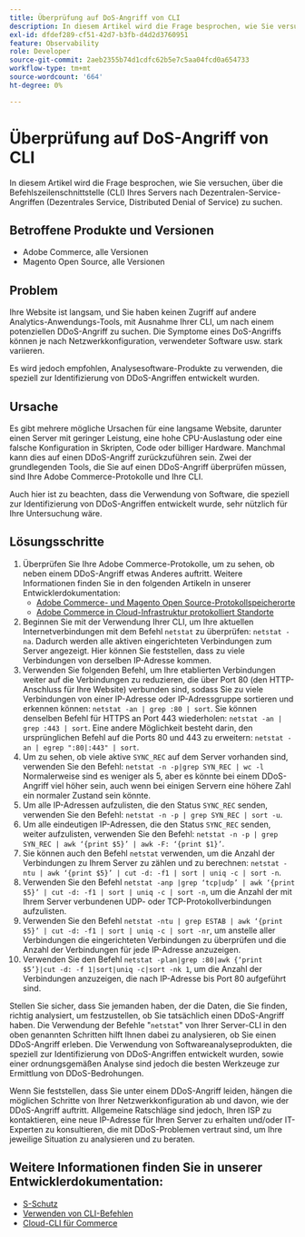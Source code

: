 ```yaml
---
title: Überprüfung auf DoS-Angriff von CLI
description: In diesem Artikel wird die Frage besprochen, wie Sie versuchen, über die Befehlszeilenschnittstelle (CLI) Ihres Servers nach Dezentralen-Service-Angriffen (Dezentrales Service, Distributed Denial of Service) zu suchen.
exl-id: dfdef289-cf51-42d7-b3fb-d4d2d3760951
feature: Observability
role: Developer
source-git-commit: 2aeb2355b74d1cdfc62b5e7c5aa04fcd0a654733
workflow-type: tm+mt
source-wordcount: '664'
ht-degree: 0%

---
```


# Überprüfung auf DoS-Angriff von CLI

In diesem Artikel wird die Frage besprochen, wie Sie versuchen, über die Befehlszeilenschnittstelle (CLI) Ihres Servers nach Dezentralen-Service-Angriffen (Dezentrales Service, Distributed Denial of Service) zu suchen.

## Betroffene Produkte und Versionen

* Adobe Commerce, alle Versionen
* Magento Open Source, alle Versionen

## Problem

Ihre Website ist langsam, und Sie haben keinen Zugriff auf andere Analytics-Anwendungs-Tools, mit Ausnahme Ihrer CLI, um nach einem potenziellen DDoS-Angriff zu suchen. Die Symptome eines DoS-Angriffs können je nach Netzwerkkonfiguration, verwendeter Software usw. stark variieren.

Es wird jedoch empfohlen, Analysesoftware-Produkte zu verwenden, die speziell zur Identifizierung von DDoS-Angriffen entwickelt wurden.

## Ursache

Es gibt mehrere mögliche Ursachen für eine langsame Website, darunter einen Server mit geringer Leistung, eine hohe CPU-Auslastung oder eine falsche Konfiguration in Skripten, Code oder billiger Hardware. Manchmal kann dies auf einen DDoS-Angriff zurückzuführen sein. Zwei der grundlegenden Tools, die Sie auf einen DDoS-Angriff überprüfen müssen, sind Ihre Adobe Commerce-Protokolle und Ihre CLI.

Auch hier ist zu beachten, dass die Verwendung von Software, die speziell zur Identifizierung von DDoS-Angriffen entwickelt wurde, sehr nützlich für Ihre Untersuchung wäre.

## Lösungsschritte

1. Überprüfen Sie Ihre Adobe Commerce-Protokolle, um zu sehen, ob neben einem DDoS-Angriff etwas Anderes auftritt. Weitere Informationen finden Sie in den folgenden Artikeln in unserer Entwicklerdokumentation:
   * [Adobe Commerce- und Magento Open Source-Protokollspeicherorte](https://experienceleague.adobe.com/en/docs/commerce-operations/configuration-guide/cli/enable-logging)
   * [Adobe Commerce in Cloud-Infrastruktur protokolliert Standorte](https://experienceleague.adobe.com/en/docs/commerce-cloud-service/user-guide/develop/test/log-locations)
1. Beginnen Sie mit der Verwendung Ihrer CLI, um Ihre aktuellen Internetverbindungen mit dem Befehl `netstat` zu überprüfen: `netstat -na`. Dadurch werden alle aktiven eingerichteten Verbindungen zum Server angezeigt. Hier können Sie feststellen, dass zu viele Verbindungen von derselben IP-Adresse kommen.
1. Verwenden Sie folgenden Befehl, um Ihre etablierten Verbindungen weiter auf die Verbindungen zu reduzieren, die über Port 80 (den HTTP-Anschluss für Ihre Website) verbunden sind, sodass Sie zu viele Verbindungen von einer IP-Adresse oder IP-Adressgruppe sortieren und erkennen können: `netstat -an | grep :80 | sort`. Sie können denselben Befehl für HTTPS an Port 443 wiederholen: `netstat -an | grep :443 | sort`. Eine andere Möglichkeit besteht darin, den ursprünglichen Befehl auf die Ports 80 und 443 zu erweitern: `netstat -an | egrep ":80|:443" | sort`.
1. Um zu sehen, ob viele aktive `SYNC_REC` auf dem Server vorhanden sind, verwenden Sie den Befehl:     `netstat -n -p|grep SYN_REC | wc -l`     Normalerweise sind es weniger als 5, aber es könnte bei einem DDoS-Angriff viel höher sein, auch wenn bei einigen Servern eine höhere Zahl ein normaler Zustand sein könnte.
1. Um alle IP-Adressen aufzulisten, die den Status `SYNC_REC` senden, verwenden Sie den Befehl: `netstat -n -p | grep SYN_REC | sort -u`.
1. Um alle eindeutigen IP-Adressen, die den Status `SYNC_REC` senden, weiter aufzulisten, verwenden Sie den Befehl: `netstat -n -p | grep SYN_REC | awk ‘{print $5}’ | awk -F: ‘{print $1}’`.
1. Sie können auch den Befehl `netstat` verwenden, um die Anzahl der Verbindungen zu Ihrem Server zu zählen und zu berechnen: `netstat -ntu | awk ‘{print $5}’ | cut -d: -f1 | sort | uniq -c | sort -n`.
1. Verwenden Sie den Befehl `netstat -anp |grep ‘tcp|udp’ | awk ‘{print $5}’ | cut -d: -f1 | sort | uniq -c | sort -n`, um die Anzahl der mit Ihrem Server verbundenen UDP- oder TCP-Protokollverbindungen aufzulisten.
1. Verwenden Sie den Befehl `netstat -ntu | grep ESTAB | awk ‘{print $5}’ | cut -d: -f1 | sort | uniq -c | sort -nr`, um anstelle aller Verbindungen die eingerichteten Verbindungen zu überprüfen und die Anzahl der Verbindungen für jede IP-Adresse anzuzeigen.
1. Verwenden Sie den Befehl `netstat -plan|grep :80|awk {‘print $5’}|cut -d: -f 1|sort|uniq -c|sort -nk 1`, um die Anzahl der Verbindungen anzuzeigen, die nach IP-Adresse bis Port 80 aufgeführt sind.

Stellen Sie sicher, dass Sie jemanden haben, der die Daten, die Sie finden, richtig analysiert, um festzustellen, ob Sie tatsächlich einen DDoS-Angriff haben. Die Verwendung der Befehle &quot;`netstat`&quot; von Ihrer Server-CLI in den oben genannten Schritten hilft Ihnen dabei zu analysieren, ob Sie einen DDoS-Angriff erleben. Die Verwendung von Softwareanalyseprodukten, die speziell zur Identifizierung von DDoS-Angriffen entwickelt wurden, sowie einer ordnungsgemäßen Analyse sind jedoch die besten Werkzeuge zur Ermittlung von DDoS-Bedrohungen.

Wenn Sie feststellen, dass Sie unter einem DDoS-Angriff leiden, hängen die möglichen Schritte von Ihrer Netzwerkkonfiguration ab und davon, wie der DDoS-Angriff auftritt. Allgemeine Ratschläge sind jedoch, Ihren ISP zu kontaktieren, eine neue IP-Adresse für Ihren Server zu erhalten und/oder IT-Experten zu konsultieren, die mit DDoS-Problemen vertraut sind, um Ihre jeweilige Situation zu analysieren und zu beraten.

## Weitere Informationen finden Sie in unserer Entwicklerdokumentation:

* [S-Schutz](https://experienceleague.adobe.com/en/docs/commerce-cloud-service/user-guide/cdn/fastly#ddos-protection)
* [Verwenden von CLI-Befehlen](https://experienceleague.adobe.com/en/docs/commerce-operations/configuration-guide/deployment/examples/example-using-cli)
* [Cloud-CLI für Commerce](https://experienceleague.adobe.com/en/docs/commerce-cloud-service/user-guide/dev-tools/cloud-cli/cloud-cli-overview)
